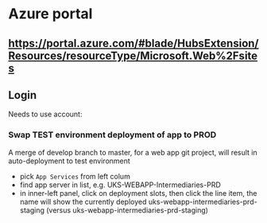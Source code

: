 # Azure portal
## https://portal.azure.com/#blade/HubsExtension/Resources/resourceType/Microsoft.Web%2Fsites
## Login
Needs to use account:
### Swap TEST environment deployment of app to PROD
A merge of develop branch to master, for a web app git project, will result in auto-deployment to test environment
 * pick `App Services` from left colum
 * find app server in list, e.g. UKS-WEBAPP-Intermediaries-PRD
 * in inner-left panel, click on deployment slots, then click the line item, the name will show the currently deployed  uks-webapp-intermediaries-prd-staging (versus uks-webapp-intermediaries-prd-staging)
